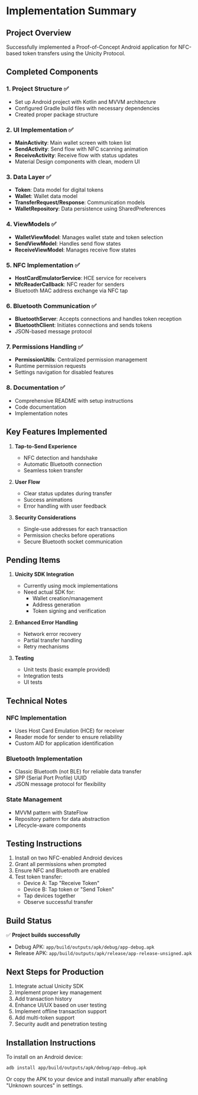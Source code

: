 # Implementation Summary

## Project Overview
Successfully implemented a Proof-of-Concept Android application for NFC-based token transfers using the Unicity Protocol.

## Completed Components

### 1. Project Structure ✅
- Set up Android project with Kotlin and MVVM architecture
- Configured Gradle build files with necessary dependencies
- Created proper package structure

### 2. UI Implementation ✅
- **MainActivity**: Main wallet screen with token list
- **SendActivity**: Send flow with NFC scanning animation
- **ReceiveActivity**: Receive flow with status updates
- Material Design components with clean, modern UI

### 3. Data Layer ✅
- **Token**: Data model for digital tokens
- **Wallet**: Wallet data model
- **TransferRequest/Response**: Communication models
- **WalletRepository**: Data persistence using SharedPreferences

### 4. ViewModels ✅
- **WalletViewModel**: Manages wallet state and token selection
- **SendViewModel**: Handles send flow states
- **ReceiveViewModel**: Manages receive flow states

### 5. NFC Implementation ✅
- **HostCardEmulatorService**: HCE service for receivers
- **NfcReaderCallback**: NFC reader for senders
- Bluetooth MAC address exchange via NFC tap

### 6. Bluetooth Communication ✅
- **BluetoothServer**: Accepts connections and handles token reception
- **BluetoothClient**: Initiates connections and sends tokens
- JSON-based message protocol

### 7. Permissions Handling ✅
- **PermissionUtils**: Centralized permission management
- Runtime permission requests
- Settings navigation for disabled features

### 8. Documentation ✅
- Comprehensive README with setup instructions
- Code documentation
- Implementation notes

## Key Features Implemented

1. **Tap-to-Send Experience**
   - NFC detection and handshake
   - Automatic Bluetooth connection
   - Seamless token transfer

2. **User Flow**
   - Clear status updates during transfer
   - Success animations
   - Error handling with user feedback

3. **Security Considerations**
   - Single-use addresses for each transaction
   - Permission checks before operations
   - Secure Bluetooth socket communication

## Pending Items

1. **Unicity SDK Integration**
   - Currently using mock implementations
   - Need actual SDK for:
     - Wallet creation/management
     - Address generation
     - Token signing and verification

2. **Enhanced Error Handling**
   - Network error recovery
   - Partial transfer handling
   - Retry mechanisms

3. **Testing**
   - Unit tests (basic example provided)
   - Integration tests
   - UI tests

## Technical Notes

### NFC Implementation
- Uses Host Card Emulation (HCE) for receiver
- Reader mode for sender to ensure reliability
- Custom AID for application identification

### Bluetooth Implementation
- Classic Bluetooth (not BLE) for reliable data transfer
- SPP (Serial Port Profile) UUID
- JSON message protocol for flexibility

### State Management
- MVVM pattern with StateFlow
- Repository pattern for data abstraction
- Lifecycle-aware components

## Testing Instructions

1. Install on two NFC-enabled Android devices
2. Grant all permissions when prompted
3. Ensure NFC and Bluetooth are enabled
4. Test token transfer:
   - Device A: Tap "Receive Token"
   - Device B: Tap token or "Send Token"
   - Tap devices together
   - Observe successful transfer

## Build Status

✅ **Project builds successfully**
- Debug APK: `app/build/outputs/apk/debug/app-debug.apk`
- Release APK: `app/build/outputs/apk/release/app-release-unsigned.apk`

## Next Steps for Production

1. Integrate actual Unicity SDK
2. Implement proper key management
3. Add transaction history
4. Enhance UI/UX based on user testing
5. Implement offline transaction support
6. Add multi-token support
7. Security audit and penetration testing

## Installation Instructions

To install on an Android device:
```bash
adb install app/build/outputs/apk/debug/app-debug.apk
```

Or copy the APK to your device and install manually after enabling "Unknown sources" in settings.
